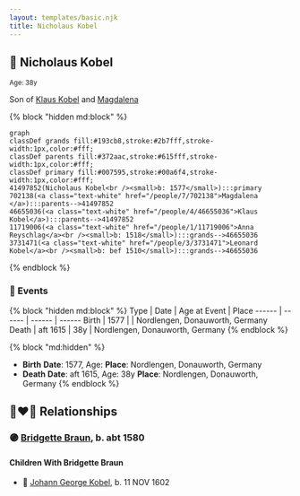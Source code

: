```yaml
---
layout: templates/basic.njk
title: Nicholaus Kobel
---
```

## 🔵 Nicholaus Kobel
<small>Age: 38y</small>

Son of [Klaus Kobel](/people/4/46655036) and [Magdalena ](/people/7/702138)

{% block "hidden md:block" %}
```mermaid
graph
classDef grands fill:#193cb8,stroke:#2b7fff,stroke-width:1px,color:#fff;
classDef parents fill:#372aac,stroke:#615fff,stroke-width:1px,color:#fff;
classDef primary fill:#007595,stroke:#00a6f4,stroke-width:1px,color:#fff;
41497852(Nicholaus Kobel<br /><small>b: 1577</small>):::primary
702138(<a class="text-white" href="/people/7/702138">Magdalena </a>):::parents-->41497852
46655036(<a class="text-white" href="/people/4/46655036">Klaus Kobel</a>):::parents-->41497852
11719006(<a class="text-white" href="/people/1/11719006">Anna Reyschlag</a><br /><small>b: 1518</small>):::grands-->46655036
3731471(<a class="text-white" href="/people/3/3731471">Leonard Kobel</a><br /><small>b: bef 1510</small>):::grands-->46655036
```
{% endblock %}

### 📆 Events

{% block "hidden md:block" %}
Type | Date | Age at Event | Place
------ | ------ | ------ | ------
Birth | 1577 |  | Nordlengen, Donauworth, Germany
Death | aft 1615 | 38y | Nordlengen, Donauworth, Germany
{% endblock %}

{% block "md:hidden" %}
- **Birth**
**Date**: 1577, Age:
**Place**: Nordlengen, Donauworth, Germany
- **Death**
**Date**: aft 1615, Age: 38y
**Place**: Nordlengen, Donauworth, Germany
{% endblock %}

## 👩‍❤️‍👨 Relationships

### 🟣 [Bridgette Braun](/people/8/81499716), b. abt 1580

#### Children With Bridgette Braun
* 🔵 [Johann George Kobel](/people/1/13002801), b. 11 NOV 1602